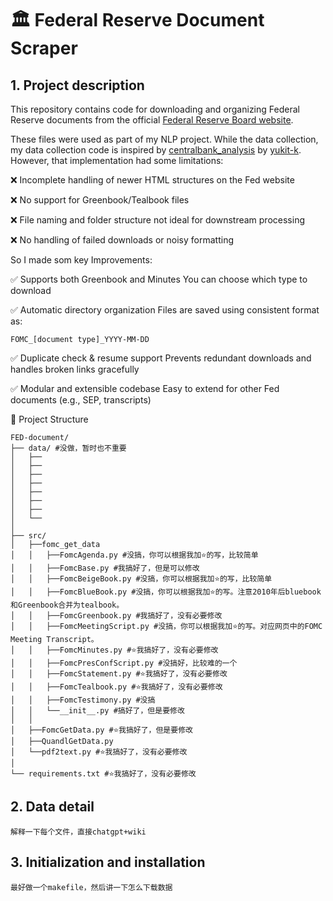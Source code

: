 # 🏛️ Federal Reserve Document Scraper

## 1. Project description

This repository contains code for downloading and organizing Federal Reserve documents from the official [Federal Reserve Board website](https://www.federalreserve.gov/monetarypolicy/fomc_historical_year.htm).

These files were used as part of my NLP project. While the data collection, my data collection code is inspired by [centralbank_analysis](https://github.com/yukit-k/centralbank_analysis) by [yukit-k](https://github.com/yukit-k). 
However, that implementation had some limitations:

❌ Incomplete handling of newer HTML structures on the Fed website

❌ No support for Greenbook/Tealbook files

❌ File naming and folder structure not ideal for downstream processing

❌ No handling of failed downloads or noisy formatting


So I made som key Improvements:

✅ Supports both Greenbook and Minutes	You can choose which type to download

✅ Automatic directory organization	Files are saved using consistent format as:
```
FOMC_[document type]_YYYY-MM-DD
```
✅ Duplicate check & resume support	Prevents redundant downloads and handles broken links gracefully

✅ Modular and extensible codebase	Easy to extend for other Fed documents (e.g., SEP, transcripts)

📁 Project Structure
```
FED-document/
├── data/ #没做，暂时也不重要
│   ├──
│   ├──
│   ├──
│   ├──
│   ├──
│   ├──
│   ├──
│   └──
│
├── src/
│   ├──fomc_get_data
│   │   ├──FomcAgenda.py #没搞，你可以根据我加⭐的写，比较简单
│   │   ├──FomcBase.py #我搞好了，但是可以修改
│   │   ├──FomcBeigeBook.py #没搞，你可以根据我加⭐的写，比较简单
│   │   ├──FomcBlueBook.py #没搞，你可以根据我加⭐的写。注意2010年后bluebook和Greenbook合并为tealbook。
│   │   ├──FomcGreenbook.py #我搞好了，没有必要修改
│   │   ├──FomcMeetingScript.py #没搞，你可以根据我加⭐的写。对应网页中的FOMC Meeting Transcript。
│   │   ├──FomcMinutes.py #⭐我搞好了，没有必要修改
│   │   ├──FomcPresConfScript.py #没搞好，比较难的一个
│   │   ├──FomcStatement.py #⭐我搞好了，没有必要修改
│   │   ├──FomcTealbook.py #⭐我搞好了，没有必要修改
│   │   ├──FomcTestimony.py #没搞
│   │   └──__init__.py #搞好了，但是要修改
│   │
│   ├──FomcGetData.py #⭐我搞好了，但是要修改
│   ├──QuandlGetData.py
│   └──pdf2text.py #⭐我搞好了，没有必要修改
│
└── requirements.txt #⭐我搞好了，没有必要修改
```

## 2. Data detail

```
解释一下每个文件，直接chatgpt+wiki
```

## 3. Initialization and installation

```
最好做一个makefile，然后讲一下怎么下载数据
```


